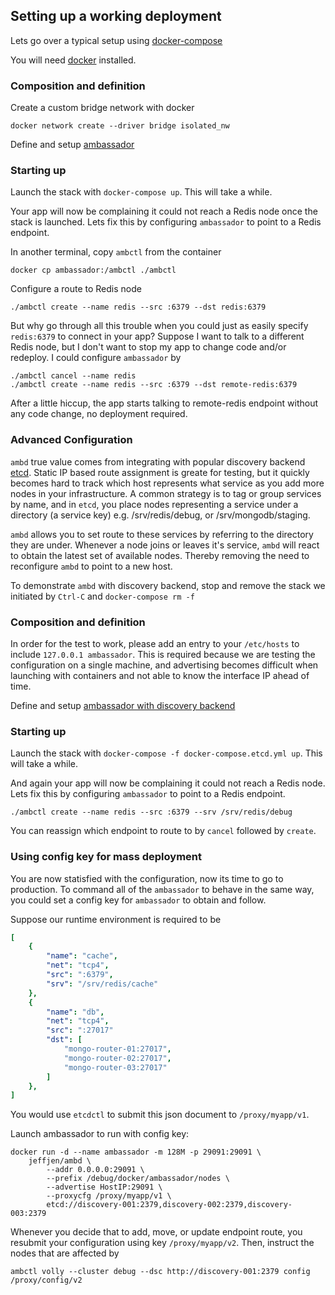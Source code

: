## Setting up a working deployment
Lets go over a typical setup using [docker-compose](https://docs.docker.com/compose/)

You will need [docker](https://www.docker.com/) installed.

### Composition and definition
Create a custom bridge network with docker
```
docker network create --driver bridge isolated_nw
```

Define and setup [ambassador](docker-compose.yml)

### Starting up
Launch the stack with `docker-compose up`.  This will take a while.

Your app will now be complaining it could not reach a Redis node once the stack
is launched.  Lets fix this by configuring `ambassador` to point to a Redis
endpoint.

In another terminal, copy `ambctl` from the container
```
docker cp ambassador:/ambctl ./ambctl
```

Configure a route to Redis node
```
./ambctl create --name redis --src :6379 --dst redis:6379
```

But why go through all this trouble when you could  just as easily specify
`redis:6379` to connect in your app?  Suppose I want to talk to a different
Redis node, but I don't want to stop my app to change code and/or redeploy.
I could configure `ambassador` by
```
./ambctl cancel --name redis
./ambctl create --name redis --src :6379 --dst remote-redis:6379
```

After a little hiccup, the app starts talking to remote-redis endpoint without
any code change, no deployment required.

### Advanced Configuration
`ambd` true value comes from integrating with popular discovery backend
[etcd](https://github.com/coreos/etcd).  Static IP based route assignment is
greate for testing, but it quickly becomes hard to track which host represents
what service as you add more nodes in your infrastructure.  A common strategy
is to tag or group services by name, and in `etcd`, you place nodes
representing a service under a directory (a service key) e.g. /srv/redis/debug, or
/srv/mongodb/staging.

`ambd` allows you to set route to these services by referring to the directory
they are under.  Whenever a node joins or leaves it's service, `ambd` will react
to obtain the latest set of available nodes.  Thereby removing the need to
reconfigure `ambd` to point to a new host.

To demonstrate `ambd` with discovery backend, stop and remove the stack we
initiated by `Ctrl-C` and `docker-compose rm -f`

### Composition and definition
In order for the test to work, please add an entry to your `/etc/hosts` to
include `127.0.0.1 ambassador`.  This is required because we are testing the
configuration on a single machine, and advertising becomes difficult when
launching with containers and not able to know the interface IP ahead of time.

Define and setup [ambassador with discovery backend](docker-compose.etcd.yml)

### Starting up
Launch the stack with `docker-compose -f docker-compose.etcd.yml up`.
This will take a while.

And again your app will now be complaining it could not reach a Redis node.
Lets fix this by configuring `ambassador` to point to a Redis endpoint.
```
./ambctl create --name redis --src :6379 --srv /srv/redis/debug
```

You can reassign which endpoint to route to by `cancel` followed by `create`.

### Using config key for mass deployment
You are now statisfied with the configuration, now its time to go to production.
To command all of the `ambassador` to behave in the same way, you could set
a config key for `ambassador` to obtain and follow.

Suppose our runtime environment is required to be
```yml
[
    {
        "name": "cache",
        "net": "tcp4",
        "src": ":6379",
        "srv": "/srv/redis/cache"
    },
    {
        "name": "db",
        "net": "tcp4",
        "src": ":27017"
        "dst": [
            "mongo-router-01:27017",
            "mongo-router-02:27017",
            "mongo-router-03:27017"
        ]
    },
]
```

You would use `etcdctl` to submit this json document to `/proxy/myapp/v1`.

Launch ambassador to run with config key:
```
docker run -d --name ambassador -m 128M -p 29091:29091 \
    jeffjen/ambd \
        --addr 0.0.0.0:29091 \
        --prefix /debug/docker/ambassador/nodes \
        --advertise HostIP:29091 \
        --proxycfg /proxy/myapp/v1 \
        etcd://discovery-001:2379,discovery-002:2379,discovery-003:2379
```

Whenever you decide that to add, move, or update endpoint route, you resubmit
your configuration using key `/proxy/myapp/v2`.  Then, instruct the nodes that
are affected by
```
ambctl volly --cluster debug --dsc http://discovery-001:2379 config /proxy/config/v2
```
